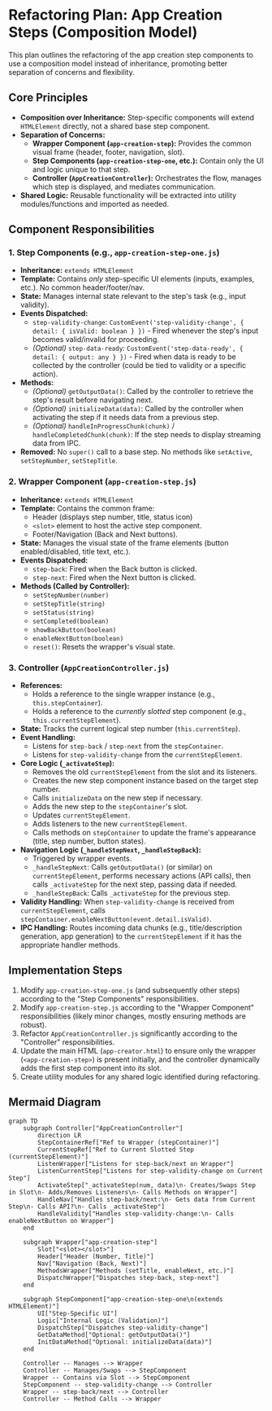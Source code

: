 # Refactoring Plan: App Creation Steps (Composition Model)

This plan outlines the refactoring of the app creation step components to use a composition model instead of inheritance, promoting better separation of concerns and flexibility.

## Core Principles

*   **Composition over Inheritance:** Step-specific components will extend `HTMLElement` directly, not a shared base step component.
*   **Separation of Concerns:**
    *   **Wrapper Component (`app-creation-step`):** Provides the common visual frame (header, footer, navigation, slot).
    *   **Step Components (`app-creation-step-one`, etc.):** Contain only the UI and logic unique to that step.
    *   **Controller (`AppCreationController`):** Orchestrates the flow, manages which step is displayed, and mediates communication.
*   **Shared Logic:** Reusable functionality will be extracted into utility modules/functions and imported as needed.

## Component Responsibilities

### 1. Step Components (e.g., `app-creation-step-one.js`)

*   **Inheritance:** `extends HTMLElement`
*   **Template:** Contains *only* step-specific UI elements (inputs, examples, etc.). No common header/footer/nav.
*   **State:** Manages internal state relevant to the step's task (e.g., input validity).
*   **Events Dispatched:**
    *   `step-validity-change`: `CustomEvent('step-validity-change', { detail: { isValid: boolean } })` - Fired whenever the step's input becomes valid/invalid for proceeding.
    *   *(Optional)* `step-data-ready`: `CustomEvent('step-data-ready', { detail: { output: any } })` - Fired when data is ready to be collected by the controller (could be tied to validity or a specific action).
*   **Methods:**
    *   *(Optional)* `getOutputData()`: Called by the controller to retrieve the step's result before navigating next.
    *   *(Optional)* `initializeData(data)`: Called by the controller when activating the step if it needs data from a previous step.
    *   *(Optional)* `handleInProgressChunk(chunk)` / `handleCompletedChunk(chunk)`: If the step needs to display streaming data from IPC.
*   **Removed:** No `super()` call to a base step. No methods like `setActive`, `setStepNumber`, `setStepTitle`.

### 2. Wrapper Component (`app-creation-step.js`)

*   **Inheritance:** `extends HTMLElement`
*   **Template:** Contains the common frame:
    *   Header (displays step number, title, status icon)
    *   `<slot>` element to host the active step component.
    *   Footer/Navigation (Back and Next buttons).
*   **State:** Manages the visual state of the frame elements (button enabled/disabled, title text, etc.).
*   **Events Dispatched:**
    *   `step-back`: Fired when the Back button is clicked.
    *   `step-next`: Fired when the Next button is clicked.
*   **Methods (Called by Controller):**
    *   `setStepNumber(number)`
    *   `setStepTitle(string)`
    *   `setStatus(string)`
    *   `setCompleted(boolean)`
    *   `showBackButton(boolean)`
    *   `enableNextButton(boolean)`
    *   `reset()`: Resets the wrapper's visual state.

### 3. Controller (`AppCreationController.js`)

*   **References:**
    *   Holds a reference to the single wrapper instance (e.g., `this.stepContainer`).
    *   Holds a reference to the *currently slotted* step component (e.g., `this.currentStepElement`).
*   **State:** Tracks the current logical step number (`this.currentStep`).
*   **Event Handling:**
    *   Listens for `step-back` / `step-next` from the `stepContainer`.
    *   Listens for `step-validity-change` from the `currentStepElement`.
*   **Core Logic (`_activateStep`):**
    *   Removes the old `currentStepElement` from the slot and its listeners.
    *   Creates the new step component instance based on the target step number.
    *   Calls `initializeData` on the new step if necessary.
    *   Adds the new step to the `stepContainer`'s slot.
    *   Updates `currentStepElement`.
    *   Adds listeners to the new `currentStepElement`.
    *   Calls methods on `stepContainer` to update the frame's appearance (title, step number, button states).
*   **Navigation Logic (`_handleStepNext`, `_handleStepBack`):**
    *   Triggered by wrapper events.
    *   `_handleStepNext`: Calls `getOutputData()` (or similar) on `currentStepElement`, performs necessary actions (API calls), then calls `_activateStep` for the next step, passing data if needed.
    *   `_handleStepBack`: Calls `_activateStep` for the previous step.
*   **Validity Handling:** When `step-validity-change` is received from `currentStepElement`, calls `stepContainer.enableNextButton(event.detail.isValid)`.
*   **IPC Handling:** Routes incoming data chunks (e.g., title/description generation, app generation) to the `currentStepElement` if it has the appropriate handler methods.

## Implementation Steps

1.  Modify `app-creation-step-one.js` (and subsequently other steps) according to the "Step Components" responsibilities.
2.  Modify `app-creation-step.js` according to the "Wrapper Component" responsibilities (likely minor changes, mostly ensuring methods are robust).
3.  Refactor `AppCreationController.js` significantly according to the "Controller" responsibilities.
4.  Update the main HTML (`app-creator.html`) to ensure only the wrapper (`<app-creation-step>`) is present initially, and the controller dynamically adds the first step component into its slot.
5.  Create utility modules for any shared logic identified during refactoring.

## Mermaid Diagram

```mermaid
graph TD
    subgraph Controller["AppCreationController"]
        direction LR
        StepContainerRef["Ref to Wrapper (stepContainer)"]
        CurrentStepRef["Ref to Current Slotted Step (currentStepElement)"]
        ListenWrapper["Listens for step-back/next on Wrapper"]
        ListenCurrentStep["Listens for step-validity-change on Current Step"]
        ActivateStep["_activateStep(num, data)\n- Creates/Swaps Step in Slot\n- Adds/Removes Listeners\n- Calls Methods on Wrapper"]
        HandleNav["Handles step-back/next:\n- Gets data from Current Step\n- Calls API?\n- Calls _activateStep"]
        HandleValidity["Handles step-validity-change:\n- Calls enableNextButton on Wrapper"]
    end

    subgraph Wrapper["app-creation-step"]
        Slot["<slot></slot>"]
        Header["Header (Number, Title)"]
        Nav["Navigation (Back, Next)"]
        MethodsWrapper["Methods (setTitle, enableNext, etc.)"]
        DispatchWrapper["Dispatches step-back, step-next"]
    end

    subgraph StepComponent["app-creation-step-one\n(extends HTMLElement)"]
        UI["Step-Specific UI"]
        Logic["Internal Logic (Validation)"]
        DispatchStep["Dispatches step-validity-change"]
        GetDataMethod["Optional: getOutputData()"]
        InitDataMethod["Optional: initializeData(data)"]
    end

    Controller -- Manages --> Wrapper
    Controller -- Manages/Swaps --> StepComponent
    Wrapper -- Contains via Slot --> StepComponent
    StepComponent -- step-validity-change --> Controller
    Wrapper -- step-back/next --> Controller
    Controller -- Method Calls --> Wrapper